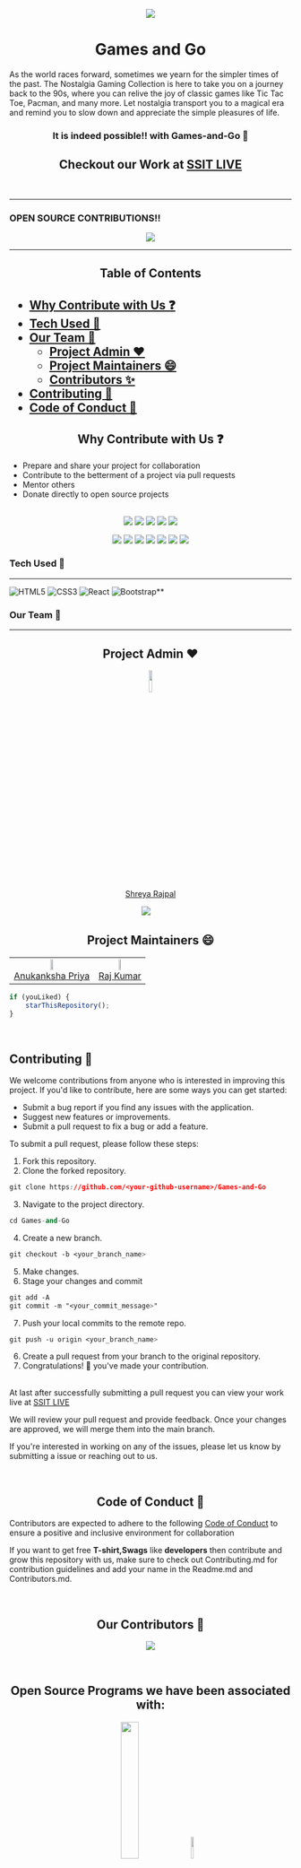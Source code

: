 <p align="center">
    <img src="https://technologyandsociety.org/wp-content/uploads/Logo-Color-1.jpg" />
    <h1 align="center">Games and Go</h2>
    <p>As the world races forward, sometimes we yearn for the simpler times of the past. The Nostalgia Gaming Collection is here to take you on a journey back to 		the 90s, where you can relive the joy of classic games like Tic Tac Toe, Pacman, and many more. Let nostalgia transport you to a magical era and 		remind you to slow down and appreciate the simple pleasures of life.</p>
    <h3 align="center"> It is indeed possible!!  with Games-and-Go 🤩</h3>
    <h2 align="center" >Checkout our Work at  <a href="https://games.ieeessitvit.tech/">SSIT LIVE </a></h2>
    <br>
</p>

 ---
 
 ### OPEN SOURCE CONTRIBUTIONS!!  
<p align="center">
    <img src="https://miro.medium.com/max/1400/1*fqJaH_oISOR96gLgpJBwWQ.png" />
</p>

---

<h2 align="center"> Table of Contents <h2/>
	
- [Why Contribute with Us ❓](#why-contribute-with-us-)
- [Tech Used 🦾](#tech-used-)
- [Our Team 👑](#our-team-)
  - [Project Admin ♥️](#project-admin-️)
  - [Project Maintainers 😄](#project-maintainers-)
  - [Contributors ✨](#contributors-)
- [Contributing 🤝](#contributing-)
- [Code of Conduct 💚](#code-of-conduct-)


<p align="center">
    <!-- 	<h1 align="center"> WHAT IS HACKTOBERFEST 2022</h1> -->
    <!-- 	<h2 align="center">Hacktoberfest, in its 8th year, is a month-long celebration of open source software run by DigitalOcean. During the month of October, we invite you to join open-source software enthusiasts, beginners, and the developer community by contributing to open-source projects. You can do this in a variety of ways:</h2> -->

 
<h2 align="center">Why Contribute with Us ❓</h2>
<ul>
    <li>Prepare and share your project for collaboration</li>
    <li>Contribute to the betterment of a project via pull requests</li>
    <li>Mentor others
    <li>Donate directly to open source projects</li>
</ul>
</p>

<div align="center">
	<br>
<a href="https://github.com/ssitvit/Games-and-Go/"><img src="https://badges.frapsoft.com/os/v1/open-source.svg?v=103"></a>
<a href="https://github.com/ssitvit/Games-and-Go/"><img src="https://img.shields.io/badge/Built%20by-developers%20%3C%2F%3E-0059b3"></a>
<a href="https://github.com/ssitvit/Games-and-Go/"><img src="https://img.shields.io/static/v1.svg?label=Contributions&message=Welcome&color=yellow"></a>
<a href="https://github.com/Amit366/"><img src="https://img.shields.io/badge/Maintained%3F-yes-brightgreen.svg?v=103"></a>
<a href="https://github.com/Tech-N-Science/FunwithScience/blob/main/LICENSE"><img src="https://img.shields.io/badge/license-MIT-blue.svg?v=103"></a>

<a href="https://github.com/ssitvit/Games-and-Go/contributors"><img src="https://img.shields.io/github/contributors/ssitvit/Games-and-Go?color=brightgreen"></a>
<a href="https://github.com/ssitvit/Games-and-Go/stargazers"><img src="https://img.shields.io/github/stars/ssitvit/Games-and-Go?color=0059b3"></a>
<a href="https://github.com/ssitvit/Games-and-Go/network/members"><img src="https://img.shields.io/github/forks/ssitvit/Games-and-Go?color=yellow"></a>
<a href="https://github.com/ssitvit/Games-and-Go/issues"><img src="https://img.shields.io/github/issues/ssitvit/Games-and-Go?color=0059b3"></a>
<a href="https://github.com/ssitvit/Games-and-Go/issues?q=is%3Aissue+is%3Aclosed"><img src="https://img.shields.io/github/issues-closed-raw/ssitvit/Games-and-Go?color=yellow"></a>
<a href="https://github.com/ssitvit/Games-and-Go/pulls"><img src="https://img.shields.io/github/issues-pr/ssitvit/Games-and-Go?color=brightgreen"></a>
<a href="https://github.com/ssitvit/Games-and-Go/pulls?q=is%3Apr+is%3Aclosed"><img src="https://img.shields.io/github/issues-pr-closed-raw/ssitvit/Games-and-Go?color=0059b3"></a>

</div>


### Tech Used 🦾
---

<img alt="HTML5" src="https://img.shields.io/badge/html5%20-%23E34F26.svg?&style=for-the-badge&logo=html5&logoColor=white"/> <img alt="CSS3" src="https://img.shields.io/badge/css3%20-%231572B6.svg?&style=for-the-badge&logo=css3&logoColor=white"/> <img alt="React" src="https://img.shields.io/badge/react%20-%23323330.svg?&style=for-the-badge&logo=react&logoColor=%#61DBFB"/> <img alt="Bootstrap**" src="https://img.shields.io/badge/bootstrap%20-%23563D7C.svg?&style=for-the-badge&logo=bootstrap&logoColor=white"/> 


### Our Team 👑
---

<h2 align=center>Project Admin ♥️</h1>
  <p align="center">
  <a href="https://github.com/Shreyaar12"><img src="https://avatars.githubusercontent.com/u/91542376?v=4" width="10%" /></a> 
	<br>
	<a href="https://github.com/Shreyaar12"> Shreya Rajpal</a>
  <p align="center">
  <a target="_blank"href="https://www.linkedin.com/in/shreya-rajpal-817066221/"><img src="https://img.shields.io/badge/linkedin-%230077B5.svg?&style=for-the-badge&logo=linkedin&logoColor=white" /></a>&nbsp;&nbsp;&nbsp;&nbsp;
</p>

<h2 align=center>Project Maintainers 😄</h1>
   <div align="center">
	<table>
	  <tr>
	    <td align="center">
	      <a href="https://github.com/cleveranu"><img src="https://avatars.githubusercontent.com/u/102377700?v=4" width="18%" /></a><br />
	      <a href="https://github.com/cleveranu">Anukanksha Priya</a>
	    </td>
	    <td align="center">
	      <a href="https://github.com/raj03kumar"><img src="https://avatars.githubusercontent.com/u/92293392?v=4" width="18%" /></a><br />
	      <a href="https://github.com/raj03kumar">Raj Kumar</a>
	    </td>
	  </tr>
	</table>
   </div>


```javascript
if (youLiked) {
	starThisRepository();
}
```
<br>

## Contributing 🤝

We welcome contributions from anyone who is interested in improving this project. If you'd like to contribute, here are some ways you can get started:

- Submit a bug report if you find any issues with the application.
- Suggest new features or improvements.
- Submit a pull request to fix a bug or add a feature.

To submit a pull request, please follow these steps:

1. Fork this repository.
2. Clone the forked repository.
```css
git clone https://github.com/<your-github-username>/Games-and-Go
```
3. Navigate to the project directory.
```py
cd Games-and-Go
```
4. Create a new branch.
```css
git checkout -b <your_branch_name>
```
5. Make changes.
6. Stage your changes and commit
```css
git add -A
git commit -m "<your_commit_message>"
```
7. Push your local commits to the remote repo.
```css
git push -u origin <your_branch_name>
```
6. Create a pull request from your branch to the original repository.
7. Congratulations! 🎉 you've made your contribution.
<br>
At last after successfully submitting a pull request you can view your work live at <a href="https://games.ieeessitvit.tech/">SSIT LIVE </a>

We will review your pull request and provide feedback. Once your changes are approved, we will merge them into the main branch.

If you're interested in working on any of the issues, please let us know by submitting a issue or reaching out to us.


<p>
<br>
<h2 align="center">Code of Conduct 💚</h2>

Contributors are expected to adhere to the following [Code of Conduct](https://github.com/ssitvit/Games-and-Go/blob/main/CODE_OF_CONDUCT.md) to ensure a positive and inclusive environment for collaboration
	
If you want to get free **T-shirt,Swags** like **developers** then contribute and grow this repository with us, make sure to check out Contributing.md for contribution guidelines and add your name in the Readme.md and Contributors.md.  <br/>
</p>
<BR>
<!--  Contributors Section-->
<h2 align="center">Our Contributors 🌱</h2>
<p align="center">
  <a href="https://github.com/ssitvit/Games-and-Go/graphs/contributors">
  <img src="https://contrib.rocks/image?repo=ssitvit/Games-and-Go"/>
</a></p>

<!-- # To make a pull request follow these steps: <br/>
## Step 1. Checkout our youtube video for this project <br/>
---
#### click on **Start Hacking**  <br/>
>   Login in using your GitHub account <br/> 
>   If you don't have then create one <br/>
## Step 2. Make **4 Pull Request** <br/>
___
# ⚡⚡ Steps for Creating First Pull request ⚡⚡ <br/>
---

0. Star <a href="https://github.com/IEEE-SSIT-VIT/Games-and-Go" title="this">this</a> repository.
1. Fork <a href="https://github.com/IEEE-SSIT-VIT/Games-and-Go" title="this">this</a> repository.
2. Clone the forked repository.
```css
git clone https://github.com/<your-github-username>/Games-and-Go
```
  
3. Navigate to the project directory.
```py
cd Games-and-Go
```
4. Create a new branch.
```css
git checkout -b <your_branch_name>
```
5. Make changes.
6. Stage your changes and commit
```css
git add -A
git commit -m "<your_commit_message>"
```
7. Push your local commits to the remote repo.
```css
git push -u origin <your_branch_name>
```
8. Create a Pull Request.
9. Congratulations! 🎉 you've made your contribution.

## Repeat same step 4 time and check your profile  <br/> -->
<!-- At last after successfully submitting a pull request you can view your work live at <a href="https://games.ieeessitvit.tech/">SSIT LIVE </a> -->

<br>
<h2 align="center">Open Source Programs we have been associated with:</h2>
	<div align="center">
    <a href="https://hacktoberfest.digitalocean.com/"><img src="https://hacktoberfest.appwrite.io/hacktoberfest.svg" width="25%"/></a>
		&nbsp;&nbsp;&nbsp;&nbsp;
<a href="https://gssoc.girlscript.tech/"><img src="https://repository-images.githubusercontent.com/331823142/9764a900-5c8e-11eb-9f94-da2a01385e83" width="10%"/></a>
</div>
<h2 align="center">Happy Contributing!🎉</h2>
